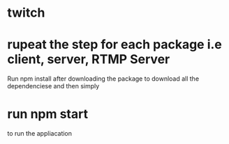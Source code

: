 # twitch
# rupeat the step for each package i.e client, server, RTMP Server

Run npm install after downloading the package to download all the dependenciese and then simply 


# run npm start
to run the appliacation
